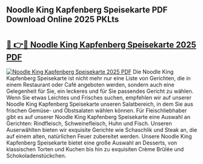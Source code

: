 ## Noodle King Kapfenberg Speisekarte PDF Download Online 2025 PKLts

# <h2><a href="http://gca16tr.nevu.top/?p=Noodle+King+Kapfenberg+Speisekarte">🔗 👉🔴 Noodle King Kapfenberg Speisekarte 2025 PDF</a></h2>

[![Noodle King Kapfenberg Speisekarte 2025 PDF](https://i.imgur.com/dBaPXMq.png)](http://gca16tr.nevu.top/?p=Noodle+King+Kapfenberg+Speisekarte)
Die Noodle King Kapfenberg Speisekarte ist nicht mehr nur eine Liste von Gerichten, die in einem Restaurant oder Café angeboten werden, sondern auch eine Gelegenheit für Sie, ein leckeres und für Sie passendes Gericht zu wählen. Wenn Sie etwas Leichtes und Frisches suchen, empfehlen wir auf unserer Noodle King Kapfenberg Speisekarte unseren Salatbereich, in dem Sie aus frischen Gemüse- und Obstsalaten wählen können. Für Fleischliebhaber gibt es auf unserer Noodle King Kapfenberg Speisekarte eine Auswahl an Gerichten: Rindfleisch, Schweinefleisch, Huhn und Fisch. Unseren Auserwählten bieten wir exquisite Gerichte wie Schaschlik und Steak an, die auf einem alten, natürlichen Feuer zubereitet werden. Unsere Noodle King Kapfenberg Speisekarte bietet eine große Auswahl an Desserts, von klassischen Torten und Kuchen bis hin zu exquisiten Crème Brûlée und Schokoladenstückchen.
